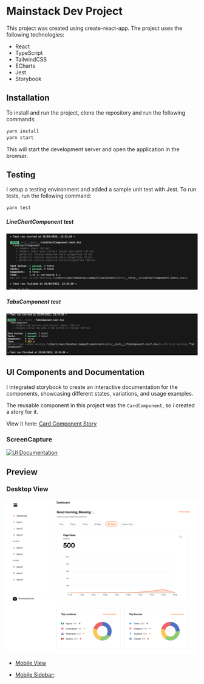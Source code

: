 # Mainstack Dev Project
This project was created using create-react-app. The project uses the following technologies:

- React
- TypeScript
- TailwindCSS
- ECharts
- Jest
- Storybook

## Installation
To install and run the project, clone the repository and run the following commands:

```bash
yarn install
yarn start
```

This will start the development server and open the application in the browser.

## Testing
I setup a testing environment and added a sample unit test with Jest.
To run tests, run the following command:
```bash
yarn test
```
##### LineChartComponent test
![linechart](public/screenshots/test1.png)

##### TabsComponent test
![tabscomponent](public/screenshots/test2.png)


## UI Components and Documentation

I integrated storybook to create an interactive documentation for the components, showcasing different states, variations, and usage examples.

The reusable component in this project was the `CardComponent`, so i created a story for it. 

View it here: [Card Component Story](https://6447defcd304575e2d4f9558-uuxukeobxz.chromatic.com/?path=/docs/card--docs)

### ScreenCapture
[![UI Documentation](https://res.cloudinary.com/marcomontalbano/image/upload/v1682433987/video_to_markdown/images/video--9c6de79d8c257a75ab48db65f77dd253-c05b58ac6eb4c4700831b2b3070cd403.jpg)](https://res.cloudinary.com/sammy365/video/upload/v1682433958/storybook_oqvogo.webm "UI Documentation")


## Preview

### Desktop View
![Image](public/screenshots/screencapture.png)

- [Mobile View](https://github.com/Umoren/mainstack-dev/blob/master/public/screenshots/mobilescreen.png)

- [Mobile Sidebar](public/screenshots/mobile2.png);
